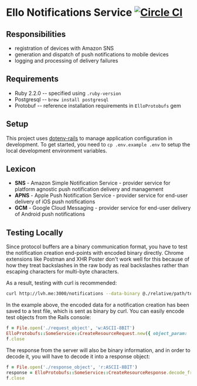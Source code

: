 # Ello Notifications Service [![Circle CI](https://circleci.com/gh/ello/ello-notifications.svg?style=svg&circle-token=376793a29ced1c232fe8b82e7499effbfe0bb2ee)](https://circleci.com/gh/ello/ello-notifications)

## Responsibilities

- registration of devices with Amazon SNS
- generation and dispatch of push notifications to mobile devices
- logging and processing of delivery failures

## Requirements

- Ruby 2.2.0 -- specified using `.ruby-version`
- Postgresql -- `brew install postgresql`
- Protobuf -- reference installation requirements in `ElloProtobufs` gem

## Setup

This project uses [dotenv-rails](https://github.com/bkeepers/dotenv) to
manage application configuration in development.  To get started, you
need to `cp .env.example .env` to setup the local development
environment variables.

## Lexicon

- **SNS** - Amazon Simple Notification Service - provider service for
  platform agnostic push notification delivery and management
- **APNS** - Apple Push Notification Service - provider service for
  end-user delivery of iOS push notifications
- **GCM** - Google Cloud Messaging - provider service for end-user
  delivery of Android push notifications

## Testing Locally

Since protocol buffers are a binary communication format, you have to
test the notification creation end-points with encoded binary directly.
Chrome extensions like Postman and XHR Poster don't work well for this
because of how they treat backslashes in the raw body as real
backslashes rather than escaping characters for multi-byte characters.

As a result, testing with curl is recommended:

```bash
curl http://lvh.me:3000/notifications --data-binary @./relative/path/to/request_object -H "Content-Type: application/octet-stream" -H "Accept: application/octet-stream"
```

In the example above, the encoded data for a notification creation has
been saved to a test file, which is sent as binary by curl.  You can easily encode
test objects from the Rails console:

```ruby
f = File.open('./request_object', 'w:ASCII-8BIT')
ElloProtobufs::SomeService::CreateResourceRequest.new({ object_param: 'value' }).encode_to(f)
f.close
```

The response from the server will also be binary information, and in
order to decode it, you will have to decode it into a response object:

```ruby
f = File.open('./response_object', 'r:ASCII-8BIT')
response = ElloProtobufs::SomeService::CreateResourceResponse.decode_from(f)
f.close
```
